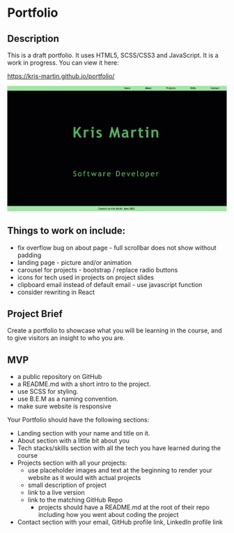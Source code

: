 # Portfolio

## Description

This is a draft portfolio. It uses HTML5, SCSS/CSS3 and JavaScript. It is a work in progress. You can view it here:

https://kris-martin.github.io/portfolio/

![Screenshot of portfolio landing page](./assets/portfolio-landing-page.png)

## Things to work on include:

-   fix overflow bug on about page - full scrollbar does not show without padding
-   landing page - picture and/or animation
-   carousel for projects - bootstrap / replace radio buttons
-   icons for tech used in projects on project slides
-   clipboard email instead of default email - use javascript function
-   consider rewriting in React

## Project Brief

Create a portfolio to showcase what you will be learning in the course, and to give visitors an insight to who you are.

## MVP

-   a public repository on GitHub
-   a README.md with a short intro to the project.
-   use SCSS for styling.
-   use B.E.M as a naming convention.
-   make sure website is responsive

Your Portfolio should have the following sections:

-   Landing section with your name and title on it.
-   About section with a little bit about you
-   Tech stacks/skills section with all the tech you have learned during the course
-   Projects section with all your projects:
    -   use placeholder images and text at the beginning to render your website as it would with actual projects
    -   small description of project
    -   link to a live version
    -   link to the matching GitHub Repo
        -   projects should have a README.md at the root of their repo including how you went about coding the project
-   Contact section with your email, GitHub profile link, LinkedIn profile link
